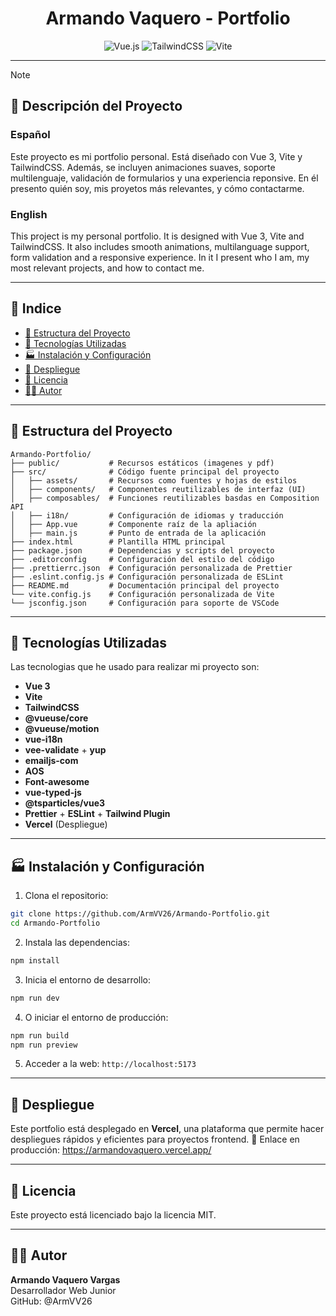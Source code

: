 <div align=center>
    <h1>Armando Vaquero - Portfolio</h1>

![Vue.js](https://img.shields.io/badge/Vue.js-35495E?style=for-the-badge&logo=vuedotjs&logoColor=4FC08D)
![TailwindCSS](https://img.shields.io/badge/TailwindCSS-06B6D4?style=for-the-badge&logo=tailwindcss&logoColor=white)
![Vite](https://img.shields.io/badge/Vite-646CFF?style=for-the-badge&logo=vite&logoColor=white)

</div>

---

> [!NOTE]
>
> <h2> 📄 Descripción del Proyecto</h2>
>
> ### Español
>
> Este proyecto es mi portfolio personal. Está diseñado con Vue 3, Vite y TailwindCSS. Además, se incluyen animaciones suaves, soporte multilenguaje, validación de formularios y una experiencia reponsive. En él presento quién soy, mis proyetos más relevantes, y cómo contactarme.
>
> ### English
>
> This project is my personal portfolio. It is designed with Vue 3, Vite and TailwindCSS. It also includes smooth animations, multilanguage support, form validation and a responsive experience. In it I present who I am, my most relevant projects, and how to contact me.

---

## 🧭 Indice

- [📁 Estructura del Proyecto](#-estructura-del-proyecto)
- [🔨 Tecnologías Utilizadas](#-tecnologías-utilizadas)
- [🏭 Instalación y Configuración](#-instalación-y-configuración)
- [🚀 Despliegue](#-despliegue)
- [📄 Licencia](#-licencia)
- [👨‍💻 Autor](#-autor)

---

## 📁 Estructura del Proyecto

```
Armando-Portfolio/
├── public/           # Recursos estáticos (imagenes y pdf)
├── src/              # Código fuente principal del proyecto
│   ├── assets/       # Recursos como fuentes y hojas de estilos
│   ├── components/   # Componentes reutilizables de interfaz (UI)
│   ├── composables/  # Funciones reutilizables basdas en Composition API
│   ├── i18n/         # Configuración de idiomas y traducción
│   ├── App.vue       # Componente raíz de la apliación
│   ├── main.js       # Punto de entrada de la aplicación
├── index.html        # Plantilla HTML principal
├── package.json      # Dependencias y scripts del proyecto
├── .editorconfig     # Configuración del estilo del código
├── .prettierrc.json  # Configuración personalizada de Prettier
├── .eslint.config.js # Configuración personalizada de ESLint
├── README.md         # Documentación principal del proyecto
└── vite.config.js    # Configuración personalizada de Vite
└── jsconfig.json     # Configuración para soporte de VSCode
```

---

## 🔨 Tecnologías Utilizadas

Las tecnologias que he usado para realizar mi proyecto son:

- **Vue 3**
- **Vite**
- **TailwindCSS**
- **@vueuse/core**
- **@vueuse/motion**
- **vue-i18n**
- **vee-validate** + **yup**
- **emailjs-com**
- **AOS**
- **Font-awesome**
- **vue-typed-js**
- **@tsparticles/vue3**
- **Prettier** + **ESLint** + **Tailwind Plugin**
- **Vercel** (Despliegue)

---

## 🏭 Instalación y Configuración

1. Clona el repositorio:

```bash
git clone https://github.com/ArmVV26/Armando-Portfolio.git
cd Armando-Portfolio
```

2. Instala las dependencias:

```bash
npm install
```

3. Inicia el entorno de desarrollo:

```bash
npm run dev
```

4. O iniciar el entorno de producción:

```bash
npm run build
npm run preview
```

5. Acceder a la web: `http://localhost:5173`

---

## 🚀 Despliegue

Este portfolio está desplegado en **Vercel**, una plataforma que permite hacer despliegues rápidos y eficientes para proyectos frontend.
🔗 Enlace en producción: https://armandovaquero.vercel.app/

---

## 📄 Licencia

Este proyecto está licenciado bajo la licencia MIT.

---

## 👨‍💻 Autor

**Armando Vaquero Vargas** <br>
Desarrollador Web Junior <br>
GitHub: @ArmVV26
